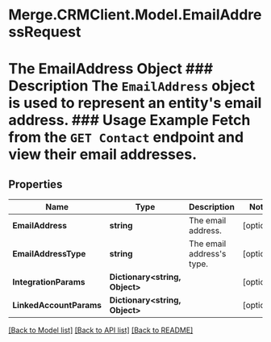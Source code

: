 # Merge.CRMClient.Model.EmailAddressRequest
# The EmailAddress Object ### Description The `EmailAddress` object is used to represent an entity's email address. ### Usage Example Fetch from the `GET Contact` endpoint and view their email addresses.

## Properties

Name | Type | Description | Notes
------------ | ------------- | ------------- | -------------
**EmailAddress** | **string** | The email address. | [optional] 
**EmailAddressType** | **string** | The email address&#39;s type. | [optional] 
**IntegrationParams** | **Dictionary&lt;string, Object&gt;** |  | [optional] 
**LinkedAccountParams** | **Dictionary&lt;string, Object&gt;** |  | [optional] 

[[Back to Model list]](../README.md#documentation-for-models) [[Back to API list]](../README.md#documentation-for-api-endpoints) [[Back to README]](../README.md)

